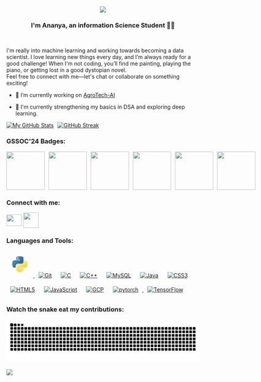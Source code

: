 <div align="center">
  <img src="https://github.com/rishavanand/github-profilinator/blob/master/src/images/greetings.gif" align="center" style="width: 50%" />
</div>  

### <div align="center">I'm Ananya, an information Science Student 👨‍💻 </div>  
<br/>

I'm really into machine learning and working towards becoming a data scientist. I love learning new things every day, and I’m always ready for a good challenge! When I'm not coding, you’ll find me painting, playing the piano, or getting lost in a good dystopian novel.<br/>Feel free to connect with me—let's chat or collaborate on something exciting!

- 🔭 I’m currently working on [AgroTech-AI](https://github.com/manikumarreddyu/)  
  

- 🌱 I'm currently strengthening my basics in DSA and exploring deep learning.

<div style="display: flex; align-items: center;">
  <a href="https://github.com/ananas304">
    <img src="https://github-readme-stats.vercel.app/api/?username=ananas304&count_private=true&theme=tokyonight&show_icons=true" alt="My GitHub Stats" style="margin-right: 10px;">
  </a>
  <a href="https://git.io/streak-stats">
    <img src="https://github-readme-streak-stats.herokuapp.com?user=ananas304&theme=tokyonight" alt="GitHub Streak">
  </a>
</div>

### GSSOC'24 Badges:
<div style='display:flex; align-items:center; gap: 10px;' align='left'>
<img src="https://github.com/GSSoC24/Postman-Challenge/blob/main/docs/assets/Postman%20White.png" width="100px" height="100px" />
  <img src="https://github.com/GSSoC24/Postman-Challenge/blob/main/docs/assets/1.png" width="100px" height="100px" />
  <img src="https://github.com/GSSoC24/Postman-Challenge/blob/main/docs/assets/2.png" width="100px" height="100px" />
  <img src="https://github.com/GSSoC24/Postman-Challenge/blob/main/docs/assets/3.png" width="100px" height="100px" />
  <img src="https://github.com/GSSoC24/Postman-Challenge/blob/main/docs/assets/4.png" width="100px" height="100px" />
  <img src="https://github.com/GSSoC24/Postman-Challenge/blob/main/docs/assets/5.png" width="100px" height="100px" />
</div>

### Connect with me:
<p align="left">
 <a href="https://www.linkedin.com/in/ananya-p-pradeep/" target="blank"><img align="center" src="https://raw.githubusercontent.com/rahuldkjain/github-profile-readme-generator/master/src/images/icons/Social/linked-in-alt.svg" height="30" width="40" /></a>

<a href="mailto:ananyapradeep004@gmail.com" target="blank">
   <img align="center" src="https://img.icons8.com/?size=100&id=qyRpAggnV0zH&format=png&color=000000" height="40" width="40" />
 </a>
</p>

### Languages and Tools:
<div align="left">  
<a href="https://www.python.org" target="_blank"> <img style="margin: 10px" src="https://raw.githubusercontent.com/devicons/devicon/master/icons/python/python-original.svg" alt="python"  height="50"/> </a>
<a href="https://github.com/" target="_blank"><img style="margin: 10px" src="https://profilinator.rishav.dev/skills-assets/git-scm-icon.svg" alt="Git" height="50" /></a>
<a href="https://www.cprogramming.com/" target="_blank"><img style="margin: 10px" src="https://profilinator.rishav.dev/skills-assets/c-original.svg" alt="C" height="50" /></a>  
<a href="https://www.cplusplus.com/" target="_blank"><img style="margin: 10px" src="https://profilinator.rishav.dev/skills-assets/cplusplus-original.svg" alt="C++" height="50" /></a> 
<a href="https://www.mysql.com/" target="_blank"><img style="margin: 10px" src="https://profilinator.rishav.dev/skills-assets/mysql-original-wordmark.svg" alt="MySQL" height="50" /></a>   
<a href="https://www.java.com/" target="_blank"><img style="margin: 10px" src="https://profilinator.rishav.dev/skills-assets/java-original-wordmark.svg" alt="Java" height="50" /></a>  
<a href="https://www.w3schools.com/css/" target="_blank"><img style="margin: 10px" src="https://profilinator.rishav.dev/skills-assets/css3-original-wordmark.svg" alt="CSS3" height="60" /></a>  
<a href="https://en.wikipedia.org/wiki/HTML5" target="_blank"><img style="margin: 10px" src="https://profilinator.rishav.dev/skills-assets/html5-original-wordmark.svg" alt="HTML5" height="60" /></a>  
<a href="https://www.javascript.com/" target="_blank"><img style="margin: 10px" src="https://profilinator.rishav.dev/skills-assets/javascript-original.svg" alt="JavaScript" height="50" /></a>  
<a href="https://cloud.google.com/" target="_blank"><img style="margin: 10px" src="https://profilinator.rishav.dev/skills-assets/google_cloud-icon.svg" alt="GCP" height="50" /></a>  
<a href="https://pytorch.org/" target="_blank"><img style="margin: 10px" src="https://profilinator.rishav.dev/skills-assets/pytorch-icon.svg" alt="pytorch" height="50" /</a> <a href="https://www.tensorflow.org/" target="_blank"><img style="margin: 10px" src="https://profilinator.rishav.dev/skills-assets/tensorflow-icon.svg" alt="TensorFlow" height="50" /></a>  
</div>

### Watch the snake eat my contributions:
![snake gif](https://github.com/ananas304/ananas304/blob/output/github-snake.svg)
<div align="left">
<img src="https://komarev.com/ghpvc/?username=ananas304&&style=flat-square" align="center" />
</div>  
